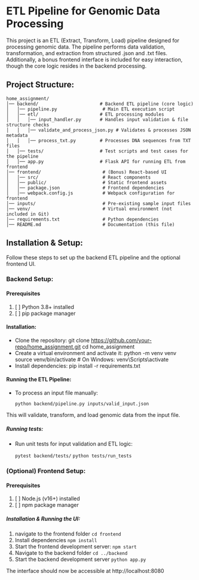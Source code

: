 # **ETL Pipeline for Genomic Data Processing**

This project is an ETL (Extract, Transform, Load) pipeline designed for processing genomic data. 
The pipeline performs data validation, transformation, and extraction from structured .json and .txt files. 
Additionally, a bonus frontend interface is included for easy interaction, though the core logic resides in the backend processing.

## Project Structure:
```plaintext
home_assignment/
│── backend/                       # Backend ETL pipeline (core logic)
│   │── pipeline.py                 # Main ETL execution script
│   │── etl/                       # ETL processing modules
│   │   │── input_handler.py       # Handles input validation & file structure checks
│   │   │── validate_and_process_json.py # Validates & processes JSON metadata
│   │   │── process_txt.py         # Processes DNA sequences from TXT files
│   │── tests/                     # Test scripts and test cases for the pipeline
│   │── app.py                     # Flask API for running ETL from frontend
│── frontend/                       # (Bonus) React-based UI
│   │── src/                        # React components
│   │── public/                     # Static frontend assets
│   │── package.json                # Frontend dependencies
│   │── webpack.config.js           # Webpack configuration for frontend
│── inputs/                         # Pre-existing sample input files
│── venv/                           # Virtual environment (not included in Git)
│── requirements.txt                # Python dependencies
│── README.md                       # Documentation (this file)
```


## Installation & Setup:

Follow these steps to set up the backend ETL pipeline and the optional frontend UI.

 ### Backend Setup:
#### Prerequisites

1. [ ] Python 3.8+ installed
2. [ ] pip package manager


#### **Installation**:
- Clone the repository:
    git clone https://github.com/your-repo/home_assignment.git
    cd home_assignment
- Create a virtual environment and activate it:
    python -m venv venv
    source venv/bin/activate  # On Windows: venv\Scripts\activate
- Install dependencies:
    pip install -r requirements.txt

#### Running the ETL Pipeline:

- To process an input file manually:

    `python backend/pipeline.py inputs/valid_input.json`

This will validate, transform, and load genomic data from the input file.

##### Running tests:
- Run unit tests for input validation and ETL logic:

    `pytest backend/tests/`
    `python tests/run_tests`
### (Optional) Frontend Setup:
#### Prerequisites

1. [ ] Node.js (v16+) installed
2. [ ] npm package manager

##### **Installation & Running the UI**:
1. navigate to the frontend folder `cd frontend`
2. Install dependencies `npm install`
3. Start the frontend development server: `npm start`
4. Navigate to the backend folder `cd ../backend`
5. Start the backend development server `python app.py`

The interface should now be accessible at http://localhost:8080




















